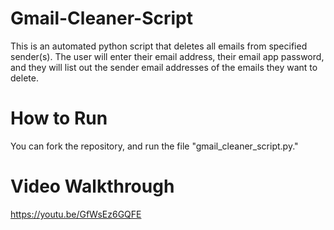 # Gmail-Cleaner-Script
This is an automated python script that deletes all emails from specified sender(s). The user will enter their email address, their email app password, and they will list out the sender email addresses of the emails they want to delete.

# How to Run
You can fork the repository, and run the file "gmail_cleaner_script.py."

# Video Walkthrough
https://youtu.be/GfWsEz6GQFE 
